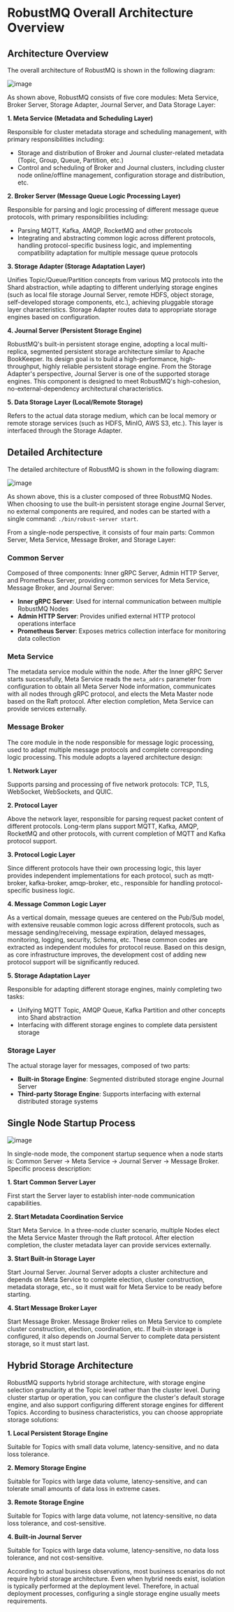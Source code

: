 # RobustMQ Overall Architecture Overview

## Architecture Overview

The overall architecture of RobustMQ is shown in the following diagram:

![image](../../images/robustmq-architecture-overview.jpg)

As shown above, RobustMQ consists of five core modules: Meta Service, Broker Server, Storage Adapter, Journal Server, and Data Storage Layer:

**1. Meta Service (Metadata and Scheduling Layer)**

Responsible for cluster metadata storage and scheduling management, with primary responsibilities including:

- Storage and distribution of Broker and Journal cluster-related metadata (Topic, Group, Queue, Partition, etc.)
- Control and scheduling of Broker and Journal clusters, including cluster node online/offline management, configuration storage and distribution, etc.

**2. Broker Server (Message Queue Logic Processing Layer)**

Responsible for parsing and logic processing of different message queue protocols, with primary responsibilities including:

- Parsing MQTT, Kafka, AMQP, RocketMQ and other protocols
- Integrating and abstracting common logic across different protocols, handling protocol-specific business logic, and implementing compatibility adaptation for multiple message queue protocols

**3. Storage Adapter (Storage Adaptation Layer)**

Unifies Topic/Queue/Partition concepts from various MQ protocols into the Shard abstraction, while adapting to different underlying storage engines (such as local file storage Journal Server, remote HDFS, object storage, self-developed storage components, etc.), achieving pluggable storage layer characteristics. Storage Adapter routes data to appropriate storage engines based on configuration.

**4. Journal Server (Persistent Storage Engine)**

RobustMQ's built-in persistent storage engine, adopting a local multi-replica, segmented persistent storage architecture similar to Apache BookKeeper. Its design goal is to build a high-performance, high-throughput, highly reliable persistent storage engine. From the Storage Adapter's perspective, Journal Server is one of the supported storage engines. This component is designed to meet RobustMQ's high-cohesion, no-external-dependency architectural characteristics.

**5. Data Storage Layer (Local/Remote Storage)**

Refers to the actual data storage medium, which can be local memory or remote storage services (such as HDFS, MinIO, AWS S3, etc.). This layer is interfaced through the Storage Adapter.

## Detailed Architecture

The detailed architecture of RobustMQ is shown in the following diagram:

![image](../../images/robustmq-architecture.png)

As shown above, this is a cluster composed of three RobustMQ Nodes. When choosing to use the built-in persistent storage engine Journal Server, no external components are required, and nodes can be started with a single command: `./bin/robust-server start`.

From a single-node perspective, it consists of four main parts: Common Server, Meta Service, Message Broker, and Storage Layer:

### Common Server

Composed of three components: Inner gRPC Server, Admin HTTP Server, and Prometheus Server, providing common services for Meta Service, Message Broker, and Journal Server:

- **Inner gRPC Server**: Used for internal communication between multiple RobustMQ Nodes
- **Admin HTTP Server**: Provides unified external HTTP protocol operations interface
- **Prometheus Server**: Exposes metrics collection interface for monitoring data collection

### Meta Service

The metadata service module within the node. After the Inner gRPC Server starts successfully, Meta Service reads the `meta_addrs` parameter from configuration to obtain all Meta Server Node information, communicates with all nodes through gRPC protocol, and elects the Meta Master node based on the Raft protocol. After election completion, Meta Service can provide services externally.

### Message Broker

The core module in the node responsible for message logic processing, used to adapt multiple message protocols and complete corresponding logic processing. This module adopts a layered architecture design:

**1. Network Layer**

Supports parsing and processing of five network protocols: TCP, TLS, WebSocket, WebSockets, and QUIC.

**2. Protocol Layer**

Above the network layer, responsible for parsing request packet content of different protocols. Long-term plans support MQTT, Kafka, AMQP, RocketMQ and other protocols, with current completion of MQTT and Kafka protocol support.

**3. Protocol Logic Layer**

Since different protocols have their own processing logic, this layer provides independent implementations for each protocol, such as mqtt-broker, kafka-broker, amqp-broker, etc., responsible for handling protocol-specific business logic.

**4. Message Common Logic Layer**

As a vertical domain, message queues are centered on the Pub/Sub model, with extensive reusable common logic across different protocols, such as message sending/receiving, message expiration, delayed messages, monitoring, logging, security, Schema, etc. These common codes are extracted as independent modules for protocol reuse. Based on this design, as core infrastructure improves, the development cost of adding new protocol support will be significantly reduced.

**5. Storage Adaptation Layer**

Responsible for adapting different storage engines, mainly completing two tasks:

- Unifying MQTT Topic, AMQP Queue, Kafka Partition and other concepts into Shard abstraction
- Interfacing with different storage engines to complete data persistent storage

### Storage Layer

The actual storage layer for messages, composed of two parts:

- **Built-in Storage Engine**: Segmented distributed storage engine Journal Server
- **Third-party Storage Engine**: Supports interfacing with external distributed storage systems

## Single Node Startup Process

![image](../../images/04.jpg)

In single-node mode, the component startup sequence when a node starts is: Common Server → Meta Service → Journal Server → Message Broker. Specific process description:

**1. Start Common Server Layer**

First start the Server layer to establish inter-node communication capabilities.

**2. Start Metadata Coordination Service**

Start Meta Service. In a three-node cluster scenario, multiple Nodes elect the Meta Service Master through the Raft protocol. After election completion, the cluster metadata layer can provide services externally.

**3. Start Built-in Storage Layer**

Start Journal Server. Journal Server adopts a cluster architecture and depends on Meta Service to complete election, cluster construction, metadata storage, etc., so it must wait for Meta Service to be ready before starting.

**4. Start Message Broker Layer**

Start Message Broker. Message Broker relies on Meta Service to complete cluster construction, election, coordination, etc. If built-in storage is configured, it also depends on Journal Server to complete data persistent storage, so it must start last.

## Hybrid Storage Architecture

RobustMQ supports hybrid storage architecture, with storage engine selection granularity at the Topic level rather than the cluster level. During cluster startup or operation, you can configure the cluster's default storage engine, and also support configuring different storage engines for different Topics. According to business characteristics, you can choose appropriate storage solutions:

**1. Local Persistent Storage Engine**

Suitable for Topics with small data volume, latency-sensitive, and no data loss tolerance.

**2. Memory Storage Engine**

Suitable for Topics with large data volume, latency-sensitive, and can tolerate small amounts of data loss in extreme cases.

**3. Remote Storage Engine**

Suitable for Topics with large data volume, not latency-sensitive, no data loss tolerance, and cost-sensitive.

**4. Built-in Journal Server**

Suitable for Topics with large data volume, latency-sensitive, no data loss tolerance, and not cost-sensitive.

According to actual business observations, most business scenarios do not require hybrid storage architecture. Even when hybrid needs exist, isolation is typically performed at the deployment level. Therefore, in actual deployment processes, configuring a single storage engine usually meets requirements.

